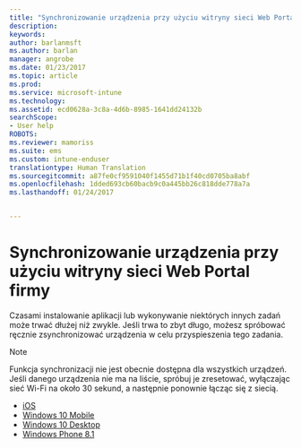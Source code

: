 ```yaml
---
title: "Synchronizowanie urządzenia przy użyciu witryny sieci Web Portal firmy | Microsoft Docs"
description: 
keywords: 
author: barlanmsft
ms.author: barlan
manager: angrobe
ms.date: 01/23/2017
ms.topic: article
ms.prod: 
ms.service: microsoft-intune
ms.technology: 
ms.assetid: ecd0628a-3c8a-4d6b-8985-1641dd24132b
searchScope:
- User help
ROBOTS: 
ms.reviewer: mamoriss
ms.suite: ems
ms.custom: intune-enduser
translationtype: Human Translation
ms.sourcegitcommit: a87fe0cf9591040f1455d71b1f40cd0705ba8abf
ms.openlocfilehash: 1dded693cb60bacb9c0a445bb26c818dde778a7a
ms.lasthandoff: 01/24/2017


---
```



# <a name="sync-your-device-with-the-company-portal-website"></a>Synchronizowanie urządzenia przy użyciu witryny sieci Web Portal firmy

Czasami instalowanie aplikacji lub wykonywanie niektórych innych zadań może trwać dłużej niż zwykle. Jeśli trwa to zbyt długo, możesz spróbować ręcznie zsynchronizować urządzenia w celu przyspieszenia tego zadania.

> [!Note]
> Funkcja synchronizacji nie jest obecnie dostępna dla wszystkich urządzeń. Jeśli danego urządzenia nie ma na liście, spróbuj je zresetować, wyłączając sieć Wi-Fi na około 30 sekund, a następnie ponownie łącząc się z siecią.

* [iOS](sync-your-device-manually-ios.md)
* [Windows 10 Mobile](sync-your-device-manually-windows.md#windows-10-mobile)
* [Windows 10 Desktop](sync-your-device-manually-windows.md#windows-10-desktop)
* [Windows Phone 8.1](sync-your-device-manually-windows.md#windows-phone-81)

